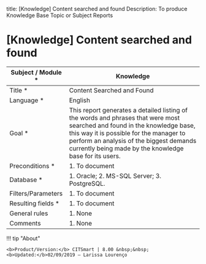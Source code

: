 title: [Knowledge] Content searched and found
Description: To produce Knowledge Base Topic or Subject Reports 
# [Knowledge] Content searched and found

| Subject / Module * | Knowledge                                                                                                                                                                                                                                                                  |
|--------------------|----------------------------------------------------------------------------------------------------------------------------------------------------------------------------------------------------------------------------------------------------------------------------|
| Title *            | Content Searched and Found                                                                                                                                                                                                                                                 |
| Language *         | English                                                                                                                                                                                                                                                                    |
| Goal *             | This report generates a detailed listing of the words and phrases that were most searched and found in the knowledge base, this way it is possible for the manager to perform an analysis of the biggest demands currently being made by the knowledge base for its users. |
| Preconditions *    | 1. To document                                                                                                                                                                                                                                                             |
| Database *         | 1. Oracle; 2. MS-SQL Server; 3. PostgreSQL.                                                                                                                                                                                                                                |
| Filters/Parameters | 1. To document                                                                                                                                                                                                                                                             |
| Resulting fields * | 1. To document                                                                                                                                                                                                                                                             |
| General rules      | 1. None                                                                                                                                                                                                                                                                    |
| Comments           | 1. None                                                                                                                                                                                                                                                                    |

!!! tip "About"

    <b>Product/Version:</b> CITSmart | 8.00 &nbsp;&nbsp;
    <b>Updated:</b>02/09/2019 – Larissa Lourenço
